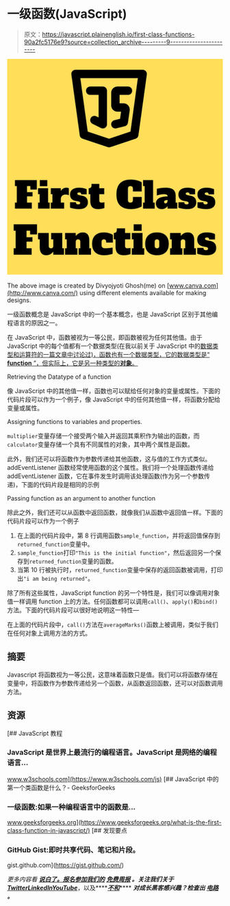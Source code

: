 # 一级函数(JavaScript)

> 原文：<https://javascript.plainenglish.io/first-class-functions-90a2fc5176e9?source=collection_archive---------9----------------------->

![](img/4cc2222092b077547fe15a52103c674c.png)

The above image is created by Divyojyoti Ghosh(me) on [www.canva.com](http://www.canva.com/) using different elements available for making designs.

一级函数概念是 JavaScript 中的一个基本概念，也是 JavaScript 区别于其他编程语言的原因之一。

在 JavaScript 中，函数被视为一等公民，即函数被视为任何其他值。由于 JavaScript 中的每个值都有一个数据类型(在我以前关于 JavaScript 中的[数据类型和运算符的一篇文章中讨论过)，函数也有一个数据类型，它的数据类型是“ **function** ”，但实际上，它是另一种类型的**对象**。](https://divyosmiley9.medium.com/datatypes-and-operators-in-javascript-49229b81ef56)

Retrieving the Datatype of a function

像 JavaScript 中的其他值一样，函数也可以赋给任何对象的变量或属性。下面的代码片段可以作为一个例子，像 JavaScript 中的任何其他值一样，将函数分配给变量或属性。

Assigning functions to variables and properties.

`multiplier`变量存储一个接受两个输入并返回其乘积作为输出的函数，而`calculator`变量存储一个具有不同属性的对象，其中两个属性是函数。

此外，我们还可以将函数作为参数传递给其他函数，这与值的工作方式类似。addEventListener 函数经常使用函数的这个属性。我们将一个处理函数传递给 addEventListener 函数，它在事件发生时调用该处理函数(作为另一个参数传递)，下面的代码片段是相同的示例

Passing function as an argument to another function

除此之外，我们还可以从函数中返回函数，就像我们从函数中返回值一样。下面的代码片段可以作为一个例子

1.  在上面的代码片段中，第 8 行调用函数`sample_function`，并将返回值保存到`returned_function`变量中。
2.  `sample_function`打印`"This is the initial function"`，然后返回另一个保存到`returned_function`变量的函数。
3.  当第 10 行被执行时，`returned_function`变量中保存的返回函数被调用，打印出`"i am being returned"`。

除了所有这些属性，JavaScript function 的另一个特性是，我们可以像调用对象值一样调用 function 上的方法。任何函数都可以调用`call()`、`apply()`和`bind()`方法。下面的代码片段可以很好地说明这一特性—

在上面的代码片段中，`call()`方法在`averageMarks()`函数上被调用，类似于我们在任何对象上调用方法的方式。

## 摘要

Javascript 将函数视为一等公民，这意味着函数只是值。我们可以将函数存储在变量中，将函数作为参数传递给另一个函数，从函数返回函数，还可以对函数调用方法。

## 资源

[](https://www.w3schools.com/js) [## JavaScript 教程

### JavaScript 是世界上最流行的编程语言。JavaScript 是网络的编程语言…

www.w3schools.com](https://www.w3schools.com/js) [](https://www.geeksforgeeks.org/what-is-the-first-class-function-in-javascript/) [## JavaScript 中的第一个类函数是什么？- GeeksforGeeks

### 一级函数:如果一种编程语言中的函数是…

www.geeksforgeeks.org](https://www.geeksforgeeks.org/what-is-the-first-class-function-in-javascript/) [](https://gist.github.com/) [## 发现要点

### GitHub Gist:即时共享代码、笔记和片段。

gist.github.com](https://gist.github.com/) 

*更多内容看* [***说白了。报名参加我们的***](https://plainenglish.io/) **[***免费周报***](http://newsletter.plainenglish.io/) *。关注我们关于*[***Twitter***](https://twitter.com/inPlainEngHQ)[***LinkedIn***](https://www.linkedin.com/company/inplainenglish/)*[***YouTube***](https://www.youtube.com/channel/UCtipWUghju290NWcn8jhyAw)***，以及****[***不和***](https://discord.gg/GtDtUAvyhW)**** ***对成长黑客感兴趣？检查出* [***电路***](https://circuit.ooo/) ***。*****